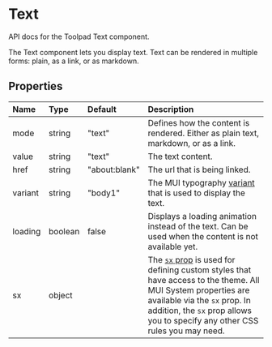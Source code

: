 <!-- This file has been auto-generated using `yarn docs:build:api`. -->

# Text

<p class="description">API docs for the Toolpad Text component.</p>

The Text component lets you display text. Text can be rendered in multiple forms: plain, as a link, or as markdown.

## Properties

| Name                                   | Type                                   | Default                                         | Description                                                                                                                                                                                                                                                                          |
| :------------------------------------- | :------------------------------------- | :---------------------------------------------- | :----------------------------------------------------------------------------------------------------------------------------------------------------------------------------------------------------------------------------------------------------------------------------------- |
| <span class="prop-name">mode</span>    | <span class="prop-type">string</span>  | <span class="prop-default">"text"</span>        | Defines how the content is rendered. Either as plain text, markdown, or as a link.                                                                                                                                                                                                   |
| <span class="prop-name">value</span>   | <span class="prop-type">string</span>  | <span class="prop-default">"text"</span>        | The text content.                                                                                                                                                                                                                                                                    |
| <span class="prop-name">href</span>    | <span class="prop-type">string</span>  | <span class="prop-default">"about:blank"</span> | The url that is being linked.                                                                                                                                                                                                                                                        |
| <span class="prop-name">variant</span> | <span class="prop-type">string</span>  | <span class="prop-default">"body1"</span>       | The MUI typography [variant](https://mui.com/material-ui/customization/typography/#variants) that is used to display the text.                                                                                                                                                       |
| <span class="prop-name">loading</span> | <span class="prop-type">boolean</span> | <span class="prop-default">false</span>         | Displays a loading animation instead of the text. Can be used when the content is not available yet.                                                                                                                                                                                 |
| <span class="prop-name">sx</span>      | <span class="prop-type">object</span>  |                                                 | The [`sx` prop](https://mui.com/system/getting-started/the-sx-prop/) is used for defining custom styles that have access to the theme. All MUI System properties are available via the `sx` prop. In addition, the `sx` prop allows you to specify any other CSS rules you may need. |
